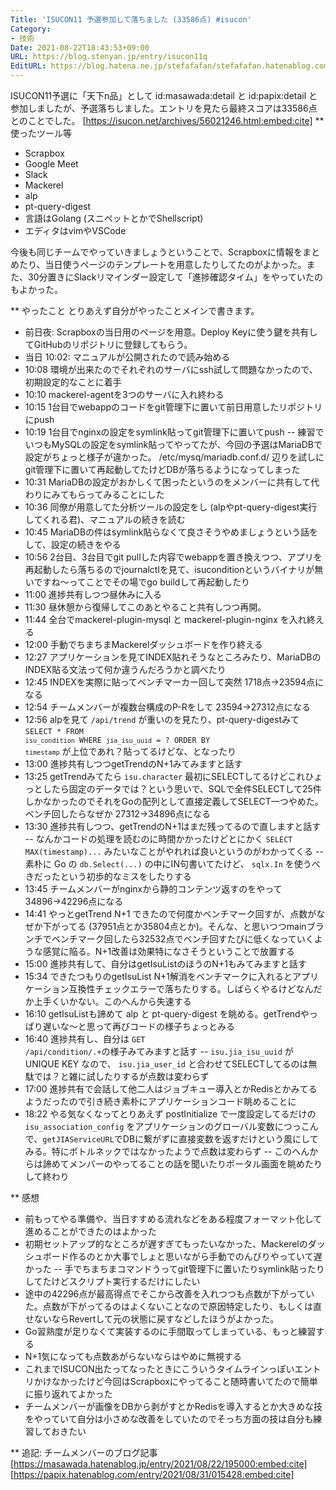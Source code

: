 ```yaml
---
Title: 'ISUCON11 予選参加して落ちました (33586点) #isucon'
Category:
- 技術
Date: 2021-08-22T18:43:53+09:00
URL: https://blog.stenyan.jp/entry/isucon11q
EditURL: https://blog.hatena.ne.jp/stefafafan/stefafafan.hatenablog.com/atom/entry/26006613800038397
---
```


ISUCON11予選に「天下n品」として id:masawada:detail と id:papix:detail と参加しましたが、予選落ちしました。エントリを見たら最終スコアは33586点とのことでした。
[https://isucon.net/archives/56021246.html:embed:cite]
** 使ったツール等
- Scrapbox
- Google Meet
- Slack
- Mackerel
- alp
- pt-query-digest
- 言語はGolang (スニペットとかでShellscript)
- エディタはvimやVSCode

今後も同じチームでやっていきましょうということで、Scrapboxに情報をまとめたり、当日使うページのテンプレートを用意したりしてたのがよかった。また、30分置きにSlackリマインダー設定して「進捗確認タイム」をやっていたのもよかった。

** やったこと
とりあえず自分がやったことメインで書きます。

- 前日夜: Scrapboxの当日用のページを用意。Deploy Keyに使う鍵を共有してGitHubのリポジトリに登録してもらう。
- 当日 10:02: マニュアルが公開されたので読み始める
- 10:08 環境が出来たのでそれぞれのサーバにssh試して問題なかったので、初期設定的なことに着手
- 10:10 mackerel-agentを3つのサーバに入れ終わる
- 10:15 1台目でwebappのコードをgit管理下に置いて前日用意したリポジトリにpush
- 10:19 1台目でnginxの設定をsymlink貼ってgit管理下に置いてpush
-- 練習でいつもMySQLの設定をsymlink貼ってやってたが、今回の予選はMariaDBで設定がちょっと様子が違かった。 /etc/mysq/mariadb.conf.d/ 辺りを試しにgit管理下に置いて再起動してたけどDBが落ちるようになってしまった
- 10:31 MariaDBの設定がおかしくて困ったというのをメンバーに共有して代わりにみてもらってみることにした
- 10:36 同僚が用意してた分析ツールの設定をし (alpやpt-query-digest実行してくれる君)、マニュアルの続きを読む
- 10:45 MariaDBの件はsymlink貼らなくて良さそうやめましょうという話をして、設定の続きをやる
- 10:56 2台目、3台目でgit pullした内容でwebappを置き換えつつ、アプリを再起動したら落ちるのでjournalctlを見て、isuconditionというバイナリが無いですね～ってことでその場でgo buildして再起動したり
- 11:00 進捗共有しつつ昼休みに入る
- 11:30 昼休憩から復帰してこのあとやること共有しつつ再開。
- 11:44 全台でmackerel-plugin-mysql と mackerel-plugin-nginx を入れ終える
- 12:00 手動でちまちまMackerelダッシュボードを作り終える
- 12:27 アプリケーションを見てINDEX貼れそうなところみたり、MariaDBのINDEX貼る文法って何か違うんだろうかと調べたり
- 12:45 INDEXを実際に貼ってベンチマーカー回して突然 1718点→23594点になる
- 12:54 チームメンバーが複数台構成のP-Rをして 23594→27312点になる
- 12:56 alpを見て <code>/api/trend</code> が重いのを見たり、pt-query-digestみて <code>SELECT * FROM `isu_condition` WHERE `jia_isu_uuid` = ? ORDER BY `timestamp`</code> が上位であれ？貼ってるけどな、となったり
- 13:00 進捗共有しつつgetTrendのN+1みてみますと話す
- 13:25 getTrendみてたら <code>isu.character</code> 最初にSELECTしてるけどこれひょっとしたら固定のデータでは？という思いで、SQLで全件SELECTして25件しかなかったのでそれをGoの配列として直接定義してSELECT一つやめた。ベンチ回したらなぜか 27312→34896点になる
- 13:30 進捗共有しつつ、getTrendのN+1はまだ残ってるので直しますと話す
-- なんかコードの処理を読むのに時間かかったけどとにかく <code>SELECT MAX(timestamp)...</code> みたいなことがやれれば良いというのがわかってくる
-- 素朴に Go の <code>db.Select(...)</code> の中にIN句書いてたけど、 <code>sqlx.In</code> を使うべきだったという初歩的なミスをしたりする
- 13:45 チームメンバーがnginxから静的コンテンツ返すのをやって 34896→42296点になる
- 14:41 やっとgetTrend N+1 できたので何度かベンチマーク回すが、点数がなぜか下がってる (37951点とか35804点とか)。そんな、と思いつつmainブランチでベンチマーク回したら32532点でベンチ回すたびに低くなっていくような感覚に陥る。N+1改善は効果特になさそうということで放置する
- 15:00 進捗共有して、自分はgetIsuListのほうのN+1もみてみますと話す
- 15:34 できたつもりのgetIsuList N+1解消をベンチマークに入れるとアプリケーション互換性チェックエラーで落ちたりする。しばらくやるけどなんだか上手くいかない。このへんから失速する
- 16:10 getIsuListも諦めて alp と pt-query-digest を眺める。getTrendやっぱり遅いな～と思って再びコードの様子ちょっとみる
- 16:40 進捗共有し、自分は <code>GET /api/condition/.+</code>の様子みてみますと話す
-- <code>isu.jia_isu_uuid</code> が UNIQUE KEY なので、 <code>isu.jia_user_id</code> と合わせてSELECTしてるのは無駄では？と雑に試したりするが点数は変わらず
- 17:00 進捗共有で会話して他二人はジョブキュー導入とかRedisとかみてるようだったので引き続き素朴にアプリケーションコード眺めることに
- 18:22 やる気なくなってとりあえず postInitialize で一度設定してるだけの <code>isu_association_config</code> をアプリケーションのグローバル変数につっこんで、<code>getJIAServiceURL</code>でDBに繋がずに直接変数を返すだけという風にしてみる。特にボトルネックではなかったようで点数は変わらず
-- このへんからは諦めてメンバーのやってることの話を聞いたりポータル画面を眺めたりして終わり

** 感想
- 前もってやる準備や、当日すすめる流れなどをある程度フォーマット化して進めることができたのはよかった
- 初期セットアップ的なところが遅すぎてもったいなかった、Mackerelのダッシュボード作るのとか大事でしょと思いながら手動でのんびりやっていて遅かった
-- 手でちまちまコマンドうってgit管理下に置いたりsymlink貼ったりしてたけどスクリプト実行するだけにしたい 
- 途中の42296点が最高得点でそこから改善を入れつつも点数が下がっていた。点数が下がってるのはよくないことなので原因特定したり、もしくは直せないならRevertして元の状態に戻すなどしたほうがよかった。
- Go習熟度が足りなくて実装するのに手間取ってしまっている、もっと練習する
- N+1気になっても点数あがらないならはやめに無視する
- これまでISUCON出たってなったときにこういうタイムラインっぽいエントリかけなかったけど今回はScrapboxにやってること随時書いてたので簡単に振り返れてよかった
- チームメンバーが画像をDBから剥がすとかRedisを導入するとか大きめな技をやっていて自分は小さめな改善をしていたのでそっち方面の技は自分も練習しておきたい

** 追記: チームメンバーのブログ記事
[https://masawada.hatenablog.jp/entry/2021/08/22/195000:embed:cite]
[https://papix.hatenablog.com/entry/2021/08/31/015428:embed:cite]
